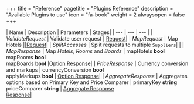 +++
title = "Reference"
pagetitle = "Plugins Reference"
description = "Available Plugins to use"
icon = "fa-book"
weight = 2
alwaysopen = false
+++

| Name | Description | Parameters | Stages|
| --- | --- | --- |
| _ValidateRequest_ | Validate user request | [Request](../stages#request)|
| _MapRequest_ | Map Hotels ||[Request](../stages#request)|
| _SplitAccesses_ | Split requests to multiple `Suppliers`| |
| _MapResponse_ | Map _Hotels_, _Rooms_ and _Boards_ |  mapHotels **bool** <br> mapRooms **bool** <br> mapBoards **bool** |[Option Response](../stages#optionresponse)|
| _PriceResponse_ | Currency conversion and markups |  currencyConversion **bool** <br> applyMarkups **bool** | [Option Response](../stages#optionresponse)|
| _AggregateResponse_ | Aggregates options based on Primary Key and Price Comparer | primaryKey **string** <br> priceComparer **string** | [Aggregate Response](../stages#optionresponse) <br> [Response](../stages#response)|


